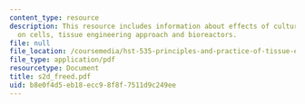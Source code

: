 ```yaml
---
content_type: resource
description: This resource includes information about effects of culture conditions
  on cells, tissue engineering approach and bioreactors.
file: null
file_location: /coursemedia/hst-535-principles-and-practice-of-tissue-engineering-fall-2004/b8e0f4d5eb18ecc98f8f7511d9c249ee_s2d_freed.pdf
file_type: application/pdf
resourcetype: Document
title: s2d_freed.pdf
uid: b8e0f4d5-eb18-ecc9-8f8f-7511d9c249ee
---
```

